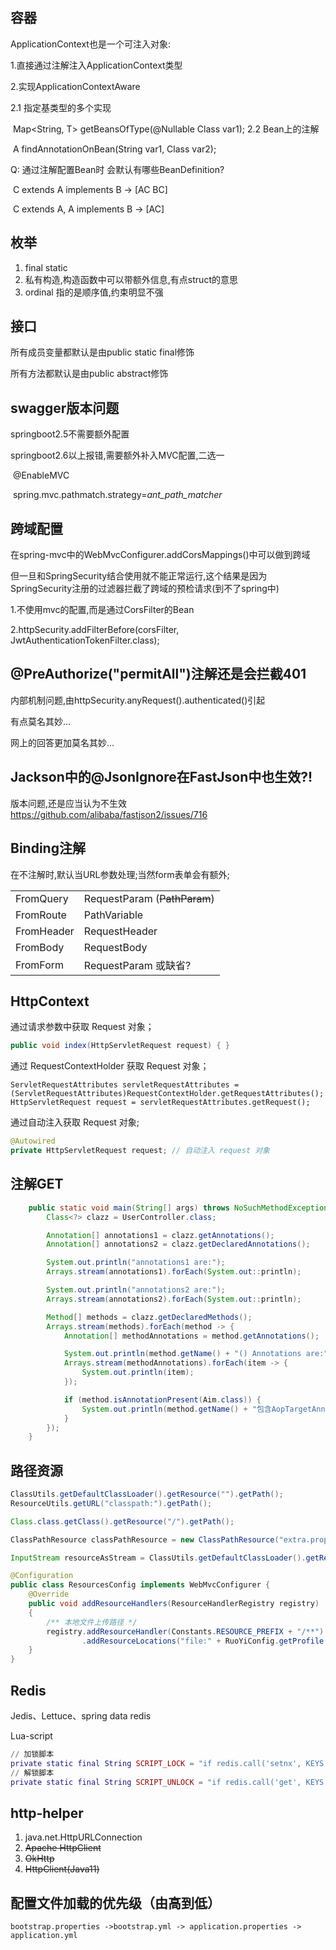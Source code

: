 ## 容器

ApplicationContext也是一个可注入对象:

1.直接通过注解注入ApplicationContext类型

2.实现ApplicationContextAware



2.1 指定基类型的多个实现

​	<T> Map<String, T> getBeansOfType(@Nullable Class<T> var1);
2.2 Bean上的注解 

​	<A extends Annotation> A findAnnotationOnBean(String var1, Class<A> var2);



Q: 通过注解配置Bean时 会默认有哪些BeanDefinition?

​	C extends A implements B	-> [AC BC]

​	C extends A, A implements B	-> [AC]



## 枚举

1. final static
2. 私有构造,构造函数中可以带额外信息,有点struct的意思
3. ordinal 指的是顺序值,约束明显不强



## 接口

所有成员变量都默认是由public static final修饰

所有方法都默认是由public abstract修饰



## swagger版本问题

springboot2.5不需要额外配置

springboot2.6以上报错,需要额外补入MVC配置,二选一

​	@EnableMVC 

​	spring.mvc.pathmatch.strategy=*ant_path_matcher*



## 跨域配置 

在spring-mvc中的WebMvcConfigurer.addCorsMappings()中可以做到跨域

但一旦和SpringSecurity结合使用就不能正常运行,这个结果是因为SpringSecurity注册的过滤器拦截了跨域的预检请求(到不了spring中)

1.不使用mvc的配置,而是通过CorsFilter的Bean 

2.httpSecurity.addFilterBefore(corsFilter, JwtAuthenticationTokenFilter.class);



## @PreAuthorize("permitAll")注解还是会拦截401

内部机制问题,由httpSecurity.anyRequest().authenticated()引起

有点莫名其妙...

网上的回答更加莫名其妙...



## Jackson中的@JsonIgnore在FastJson中也生效?!

版本问题,还是应当认为不生效 https://github.com/alibaba/fastjson2/issues/716



## Binding注解

在不注解时,默认当URL参数处理;当然form表单会有额外;

|            |                              |
| ---------- | ---------------------------- |
| FromQuery  | RequestParam (~~PathParam~~) |
| FromRoute  | PathVariable                 |
| FromHeader | RequestHeader                |
| FromBody   | RequestBody                  |
| FromForm   | RequestParam 或缺省?         |

## HttpContext

通过请求参数中获取 Request 对象；  

```java
public void index(HttpServletRequest request) { }
```



通过 RequestContextHolder 获取 Request 对象；

	ServletRequestAttributes servletRequestAttributes = (ServletRequestAttributes)RequestContextHolder.getRequestAttributes();
	HttpServletRequest request = servletRequestAttributes.getRequest();



通过自动注入获取 Request 对象;

```java
@Autowired
private HttpServletRequest request; // 自动注入 request 对象
```



## 注解GET

```java
    public static void main(String[] args) throws NoSuchMethodException {
        Class<?> clazz = UserController.class;

        Annotation[] annotations1 = clazz.getAnnotations();
        Annotation[] annotations2 = clazz.getDeclaredAnnotations();

        System.out.println("annotations1 are:");
        Arrays.stream(annotations1).forEach(System.out::println);

        System.out.println("annotations2 are:");
        Arrays.stream(annotations2).forEach(System.out::println);

        Method[] methods = clazz.getDeclaredMethods();
        Arrays.stream(methods).forEach(method -> {
            Annotation[] methodAnnotations = method.getAnnotations();

            System.out.println(method.getName() + "() Annotations are:");
            Arrays.stream(methodAnnotations).forEach(item -> {
                System.out.println(item);
            });

            if (method.isAnnotationPresent(Aim.class)) {
                System.out.println(method.getName() + "包含AopTargetAnnotation");
            }
        });
    }
```



## 路径资源

```java
ClassUtils.getDefaultClassLoader().getResource("").getPath();
ResourceUtils.getURL("classpath:").getPath();

Class.class.getClass().getResource("/").getPath();
```

```java
ClassPathResource classPathResource = new ClassPathResource("extra.properties");

InputStream resourceAsStream = ClassUtils.getDefaultClassLoader().getResourceAsStream("extra.properties");
```

```java
@Configuration
public class ResourcesConfig implements WebMvcConfigurer {
    @Override
    public void addResourceHandlers(ResourceHandlerRegistry registry)
    {
        /** 本地文件上传路径 */
        registry.addResourceHandler(Constants.RESOURCE_PREFIX + "/**")
                .addResourceLocations("file:" + RuoYiConfig.getProfile() + "/");
    }
}
```



## Redis

Jedis、Lettuce、spring data redis

Lua-script

```Lua
// 加锁脚本
private static final String SCRIPT_LOCK = "if redis.call('setnx', KEYS[1], ARGV[1]) == 1 then redis.call('pexpire', KEYS[1], ARGV[2]) return 1 else return 0 end";
// 解锁脚本
private static final String SCRIPT_UNLOCK = "if redis.call('get', KEYS[1]) == ARGV[1] then return redis.call('del', KEYS[1]) else return 0 end";
```



## http-helper

1. java.net.HttpURLConnection
2. ~~Apache HttpClient~~
3. ~~OkHttp~~
4. ~~HttpClient(Java11)~~



## 配置文件加载的优先级（由高到低）

`bootstrap.properties ->bootstrap.yml -> application.properties -> application.yml`